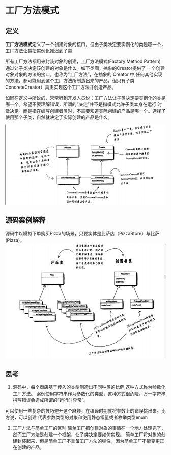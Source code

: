 # 工厂方法模式
## 定义
**工厂方法模式**定义了一个创建对象的接口，但由子类决定要实例化的类是哪一个，工厂方法让类把实例化推迟到子类

所有工厂方法都用来封装对象的创建，工厂方法模式(Factory Method Pattern) 通过让子类决定该创建的对象是什么。如下类图，抽象的Creator提供了
一个创建对象对象的方法的接口，也称为“工厂方法”，在抽象的 Creator 中,任何其他实现的方法，都可能用到这个工厂方法所制造出来的产品，但只有子类
ConcreteCreator）真正实现这个工厂方法并创造产品。

如同在定义中所说的，常常听到开发人员说：工厂方法让子类决定要实例化的类是哪一个。希望不要理解错误，所谓的”决定”并不是指模式允许子类本身在运行
时做决定。而是指在编写创建者类时，不需要知道实际创建的产品是哪一个。选择了使用那个子类，自然就决定了实际创建的产品是什么。

![图片](img/未命名1553581699.png)

## 源码案例解释
  源码中以模拟下单购买Pizza的场景，只要实体是比萨店（PizzaStore）与比萨(Pizza)。
 ![图片](img/未命名1553583114.png)
## 思考
  1. 源码中，每个商店基于传入的类型制造出不同种类的比萨,这种方式称为参数化工厂方法。
  案例使用字符串作为参数化的类型，这种方式很危险，万一字符串拼写错误会造成所谓的“运行时异常”。
  
  可以使用一些复杂的技巧避开这个麻烦，在编译时期就将参数上的错误挑出来。比方说，可以创建
  代表参数类型的对象和使用静态常量或者枚举类型enum
  
  2. 工厂方法与简单工厂的区别
  简单工厂把创建对象的事情在一个地方处理完了，然而工厂方法是创建一个框架，让子类决定要如何实现。
  简单工厂将对象的创建封装起来，但是简单工厂不具备工厂方法的弹性，因为简单工厂不能变更正在创建的产品。
  